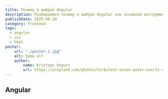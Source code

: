 ```yaml
---
title: Почему я выбрал Angular
description: Разбираемся почему я выбрал Angular как основной инструмент.
publishDate: 2025-08-10
category: frontend
tags:
  - angular
  - css
  - html
poster:
    url: "./poster-1.jpg"
    alt: Some alt
    author:
        name: Kristaps Ungurs
        url: https://unsplash.com/photos/turbulent-ocean-water-swirls-and-crashes-beautifully-XD5oKCerKCQ?utm_content=creditCopyText&utm_medium=referral&utm_source=unsplash
---
```



## Angular
